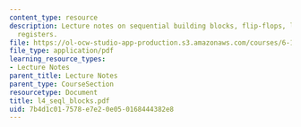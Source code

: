 ```yaml
---
content_type: resource
description: Lecture notes on sequential building blocks, flip-flops, latches, and
  registers.
file: https://ol-ocw-studio-app-production.s3.amazonaws.com/courses/6-111-introductory-digital-systems-laboratory-spring-2006/7b4d1c017578e7e20e050168444382e8_l4_seql_blocks.pdf
file_type: application/pdf
learning_resource_types:
- Lecture Notes
parent_title: Lecture Notes
parent_type: CourseSection
resourcetype: Document
title: l4_seql_blocks.pdf
uid: 7b4d1c01-7578-e7e2-0e05-0168444382e8
---
```

